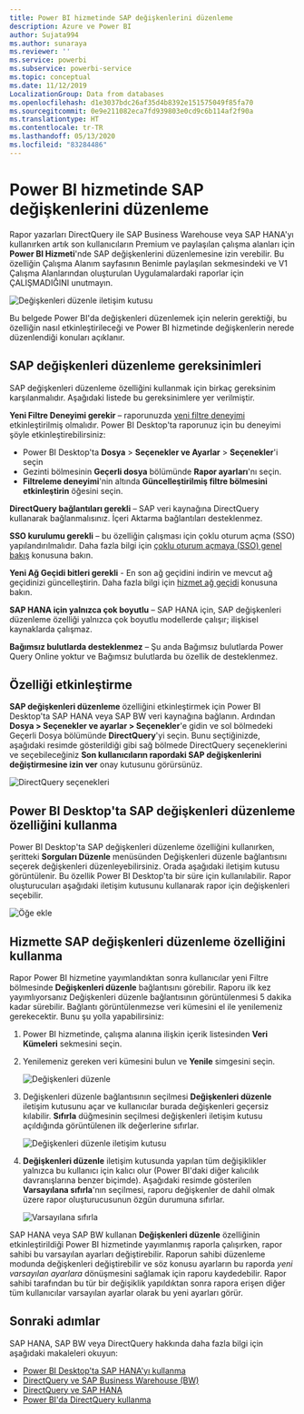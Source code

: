 ```yaml
---
title: Power BI hizmetinde SAP değişkenlerini düzenleme
description: Azure ve Power BI
author: Sujata994
ms.author: sunaraya
ms.reviewer: ''
ms.service: powerbi
ms.subservice: powerbi-service
ms.topic: conceptual
ms.date: 11/12/2019
LocalizationGroup: Data from databases
ms.openlocfilehash: d1e3037bdc26af35d4b8392e151575049f85fa70
ms.sourcegitcommit: 0e9e211082eca7fd939803e0cd9c6b114af2f90a
ms.translationtype: HT
ms.contentlocale: tr-TR
ms.lasthandoff: 05/13/2020
ms.locfileid: "83284486"
---
```

# <a name="edit-sap-variables-in-the-power-bi-service"></a>Power BI hizmetinde SAP değişkenlerini düzenleme

Rapor yazarları DirectQuery ile SAP Business Warehouse veya SAP HANA'yı kullanırken artık son kullanıcıların Premium ve paylaşılan çalışma alanları için **Power BI Hizmeti**'nde SAP değişkenlerini düzenlemesine izin verebilir. Bu özelliğin Çalışma Alanım sayfasının Benimle paylaşılan sekmesindeki ve V1 Çalışma Alanlarından oluşturulan Uygulamalardaki raporlar için ÇALIŞMADIĞINI unutmayın. 

![Değişkenleri düzenle iletişim kutusu](media/service-edit-sap-variables/sap-edit-variables-dialog.png)

Bu belgede Power BI'da değişkenleri düzenlemek için nelerin gerektiği, bu özelliğin nasıl etkinleştirileceği ve Power BI hizmetinde değişkenlerin nerede düzenlendiği konuları açıklanır.

## <a name="requirements-for-sap-edit-variables"></a>SAP değişkenleri düzenleme gereksinimleri

SAP değişkenleri düzenleme özelliğini kullanmak için birkaç gereksinim karşılanmalıdır. Aşağıdaki listede bu gereksinimlere yer verilmiştir.

**Yeni Filtre Deneyimi gerekir** – raporunuzda [yeni filtre deneyimi](../create-reports/power-bi-report-filter.md) etkinleştirilmiş olmalıdır. Power BI Desktop'ta raporunuz için bu deneyimi şöyle etkinleştirebilirsiniz:
- Power BI Desktop'ta **Dosya** > **Seçenekler ve Ayarlar** > **Seçenekler**'i seçin
- Gezinti bölmesinin **Geçerli dosya** bölümünde **Rapor ayarları**'nı seçin.
- **Filtreleme deneyimi**'nin altında **Güncelleştirilmiş filtre bölmesini etkinleştirin** öğesini seçin.

**DirectQuery bağlantıları gerekli** – SAP veri kaynağına DirectQuery kullanarak bağlanmalısınız. İçeri Aktarma bağlantıları desteklenmez.

**SSO kurulumu gerekli** – bu özelliğin çalışması için çoklu oturum açma (SSO) yapılandırılmalıdır. Daha fazla bilgi için [çoklu oturum açmaya (SSO) genel bakış](service-gateway-sso-overview.md) konusuna bakın.

**Yeni Ağ Geçidi bitleri gerekli** - En son ağ geçidini indirin ve mevcut ağ geçidinizi güncelleştirin. Daha fazla bilgi için [hizmet ağ geçidi](service-gateway-onprem.md) konusuna bakın.

**SAP HANA için yalnızca çok boyutlu** – SAP HANA için, SAP değişkenleri düzenleme özelliği yalnızca çok boyutlu modellerde çalışır; ilişkisel kaynaklarda çalışmaz.

**Bağımsız bulutlarda desteklenmez** – Şu anda Bağımsız bulutlarda Power Query Online yoktur ve Bağımsız bulutlarda bu özellik de desteklenmez.

## <a name="how-to-enable-the-feature"></a>Özelliği etkinleştirme

**SAP değişkenleri düzenleme** özelliğini etkinleştirmek için Power BI Desktop'ta SAP HANA veya SAP BW veri kaynağına bağlanın. Ardından **Dosya > Seçenekler ve ayarlar > Seçenekler**'e gidin ve sol bölmedeki Geçerli Dosya bölümünde **DirectQuery**'yi seçin. Bunu seçtiğinizde, aşağıdaki resimde gösterildiği gibi sağ bölmede DirectQuery seçeneklerini ve seçebileceğiniz **Son kullanıcıların rapordaki SAP değişkenlerini değiştirmesine izin ver** onay kutusunu görürsünüz.

![DirectQuery seçenekleri](media/service-edit-sap-variables/sap-preview-setting-in-desktop.png)

## <a name="use-sap-edit-variables-in-power-bi-desktop"></a>Power BI Desktop'ta SAP değişkenleri düzenleme özelliğini kullanma

Power BI Desktop'ta SAP değişkenleri düzenleme özelliğini kullanırken, şeritteki **Sorguları Düzenle** menüsünden Değişkenleri düzenle bağlantısını seçerek değişkenleri düzenleyebilirsiniz. Orada aşağıdaki iletişim kutusu görüntülenir. Bu özellik Power BI Desktop'ta bir süre için kullanılabilir. Rapor oluşturucuları aşağıdaki iletişim kutusunu kullanarak rapor için değişkenleri seçebilir.

![Öğe ekle](media/service-edit-sap-variables/sap-variables-add-items.png)

## <a name="use-sap-edit-variables-in-the-service"></a>Hizmette SAP değişkenleri düzenleme özelliğini kullanma

Rapor Power BI hizmetine yayımlandıktan sonra kullanıcılar yeni Filtre bölmesinde **Değişkenleri düzenle** bağlantısını görebilir. Raporu ilk kez yayımlıyorsanız Değişkenleri düzenle bağlantısının görüntülenmesi 5 dakika kadar sürebilir. Bağlantı görüntülenmezse veri kümesini el ile yenilemeniz gerekecektir.
Bunu şu yolla yapabilirsiniz:

1. Power BI hizmetinde, çalışma alanına ilişkin içerik listesinden **Veri Kümeleri** sekmesini seçin.

2. Yenilemeniz gereken veri kümesini bulun ve **Yenile** simgesini seçin.

    ![Değişkenleri düzenle](media/service-edit-sap-variables/sap-edit-variables-link.png)

3. Değişkenleri düzenle bağlantısının seçilmesi **Değişkenleri düzenle** iletişim kutusunu açar ve kullanıcılar burada değişkenleri geçersiz kılabilir. **Sıfırla** düğmesinin seçilmesi değişkenleri iletişim kutusu açıldığında görüntülenen ilk değerlerine sıfırlar.

    ![Değişkenleri düzenle iletişim kutusu](media/service-edit-sap-variables/sap-edit-variables-dialog.png)

4. **Değişkenleri düzenle** iletişim kutusunda yapılan tüm değişiklikler yalnızca bu kullanıcı için kalıcı olur (Power BI'daki diğer kalıcılık davranışlarına benzer biçimde). Aşağıdaki resimde gösterilen **Varsayılana sıfırla**'nın seçilmesi, raporu değişkenler de dahil olmak üzere rapor oluşturucusunun özgün durumuna sıfırlar.

    ![Varsayılana sıfırla](media/service-edit-sap-variables/reset-to-default.png)

SAP HANA veya SAP BW kullanan **Değişkenleri düzenle** özelliğinin etkinleştirildiği Power BI hizmetinde yayımlanmış raporla çalışırken, rapor sahibi bu varsayılan ayarları değiştirebilir. Raporun sahibi düzenleme modunda değişkenleri değiştirebilir ve söz konusu ayarların bu raporda *yeni varsayılan ayarlara* dönüşmesini sağlamak için raporu kaydedebilir. Rapor sahibi tarafından bu tür bir değişiklik yapıldıktan sonra rapora erişen diğer tüm kullanıcılar varsayılan ayarlar olarak bu yeni ayarları görür.

## <a name="next-steps"></a>Sonraki adımlar

SAP HANA, SAP BW veya DirectQuery hakkında daha fazla bilgi için aşağıdaki makaleleri okuyun:

- [Power BI Desktop'ta SAP HANA'yı kullanma](desktop-sap-hana.md)
- [DirectQuery ve SAP Business Warehouse (BW)](desktop-directquery-sap-bw.md)
- [DirectQuery ve SAP HANA](desktop-directquery-sap-hana.md)
- [Power BI'da DirectQuery kullanma](desktop-directquery-about.md)
